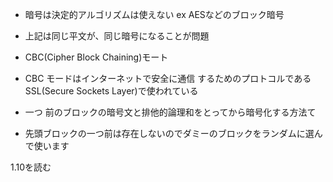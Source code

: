 - 暗号は決定的アルゴリズムは使えない
ex AESなどのブロック暗号

- 上記は同じ平文が、同じ暗号になることが問題
-  CBC(Cipher Block Chaining)モート
- CBC モードはインターネットで安全に通信 するためのプロトコルである SSL(Secure Sockets Layer)で使われている

- 一つ 前のブロックの暗号文と排他的論理和をとってから暗号化する方法て
- 先頭ブロックの一つ前は存在しないのでダミーのブロックをランダムに選んで使います

1.10を読む
